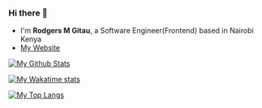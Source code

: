 ### Hi there 👋


- I'm **Rodgers M Gitau**, a Software Engineer(Frontend) based in Nairobi Kenya
- [My Website](https://www.rodgersgitau.github.io)

[![My Github Stats](https://rodgersgitau-stats.vercel.app/api?username=rodgersgitau&show_icons=true&theme=tokyonight)](https://github.com/rodgersgitau/github-readme-stats)

[![My Wakatime stats](https://rodgersgitau-stats.vercel.app/api/wakatime?username=rodgersgitau)](https://github.com/rodgersgitau/github-readme-stats)

[![My Top Langs](https://rodgersgitau-stats.vercel.app/api/top-langs/?username=rodgersgitau&layout=compact)](https://github.com/rodgersgitau/github-readme-stats)


<!--
**rodgersgitau/rodgersgitau** is a ✨ _special_ ✨ repository because its `README.md` (this file) appears on your GitHub profile.
-->

